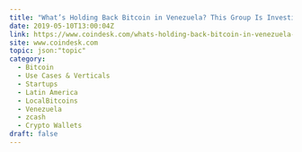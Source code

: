 ```yaml
---
title: "What’s Holding Back Bitcoin in Venezuela? This Group Is Investigating"
date: 2019-05-10T13:00:04Z
link: https://www.coindesk.com/whats-holding-back-bitcoin-in-venezuela-this-group-is-investigating?utm_medium=RSS&utm_source=hune
site: www.coindesk.com
topic: json:"topic"
category:
  - Bitcoin
  - Use Cases & Verticals
  - Startups
  - Latin America
  - LocalBitcoins
  - Venezuela
  - zcash
  - Crypto Wallets
draft: false
---
```

